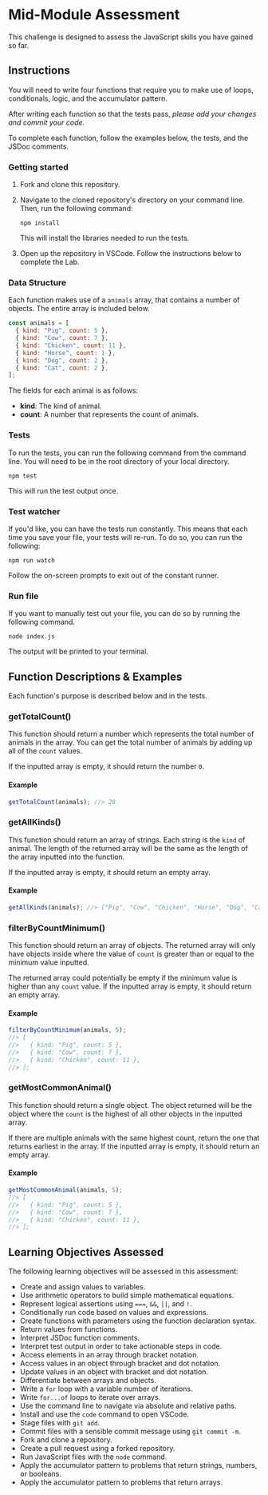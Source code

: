 # Mid-Module Assessment

This challenge is designed to assess the JavaScript skills you have gained so far.

## Instructions

You will need to write four functions that require you to make use of loops, conditionals, logic, and the accumulator pattern.

After writing each function so that the tests pass, _please add your changes and commit your code._

To complete each function, follow the examples below, the tests, and the JSDoc comments.

### Getting started

1. Fork and clone this repository.

1. Navigate to the cloned repository's directory on your command line. Then, run the following command:

   ```
   npm install
   ```

   This will install the libraries needed to run the tests.

1. Open up the repository in VSCode. Follow the instructions below to complete the Lab.

### Data Structure

Each function makes use of a `animals` array, that contains a number of objects. The entire array is included below.

```js
const animals = [
  { kind: "Pig", count: 5 },
  { kind: "Cow", count: 7 },
  { kind: "Chicken", count: 11 },
  { kind: "Horse", count: 1 },
  { kind: "Dog", count: 2 },
  { kind: "Cat", count: 2 },
];
```

The fields for each animal is as follows:

- **kind**: The kind of animal.
- **count**: A number that represents the count of animals.

### Tests

To run the tests, you can run the following command from the command line. You will need to be in the root directory of your local directory.

```
npm test
```

This will run the test output once.

### Test watcher

If you'd like, you can have the tests run constantly. This means that each time you save your file, your tests will re-run. To do so, you can run the following:

```
npm run watch
```

Follow the on-screen prompts to exit out of the constant runner.

### Run file

If you want to manually test out your file, you can do so by running the following command.

```
node index.js
```

The output will be printed to your terminal.

## Function Descriptions & Examples

Each function's purpose is described below and in the tests.

### getTotalCount()

This function should return a number which represents the total number of animals in the array. You can get the total number of animals by adding up all of the `count` values.

If the inputted array is empty, it should return the number `0`.

#### Example

```js
getTotalCount(animals); //> 28
```

### getAllKinds()

This function should return an array of strings. Each string is the `kind` of animal. The length of the returned array will be the same as the length of the array inputted into the function.

If the inputted array is empty, it should return an empty array.

#### Example

```js
getAllKinds(animals); //> ["Pig", "Cow", "Chicken", "Horse", "Dog", "Cat"]
```

### filterByCountMinimum()

This function should return an array of objects. The returned array will only have objects inside where the value of `count` is greater than or equal to the minimum value inputted.

The returned array could potentially be empty if the minimum value is higher than any `count` value. If the inputted array is empty, it should return an empty array.

#### Example

```js
filterByCountMinimum(animals, 5);
//> [
//>   { kind: "Pig", count: 5 },
//>   { kind: "Cow", count: 7 },
//>   { kind: "Chicken", count: 11 },
//> ];
```

### getMostCommonAnimal()

This function should return a single object. The object returned will be the object where the `count` is the highest of all other objects in the inputted array.

If there are multiple animals with the same highest count, return the one that returns earliest in the array. If the inputted array is empty, it should return an empty array.

#### Example

```js
getMostCommonAnimal(animals, 5);
//> [
//>   { kind: "Pig", count: 5 },
//>   { kind: "Cow", count: 7 },
//>   { kind: "Chicken", count: 11 },
//> ];
```

## Learning Objectives Assessed

The following learning objectives will be assessed in this assessment:

- Create and assign values to variables.
- Use arithmetic operators to build simple mathematical equations.
- Represent logical assertions using `===`, `&&`, `||`, and `!`.
- Conditionally run code based on values and expressions.
- Create functions with parameters using the function declaration syntax.
- Return values from functions.
- Interpret JSDoc function comments.
- Interpret test output in order to take actionable steps in code.
- Access elements in an array through bracket notation.
- Access values in an object through bracket and dot notation.
- Update values in an object with bracket and dot notation.
- Differentiate between arrays and objects.
- Write a `for` loop with a variable number of iterations.
- Write `for...of` loops to iterate over arrays.
- Use the command line to navigate via absolute and relative paths.
- Install and use the `code` command to open VSCode.
- Stage files with `git add`.
- Commit files with a sensible commit message using `git commit -m`.
- Fork and clone a repository.
- Create a pull request using a forked repository.
- Run JavaScript files with the `node` command.
- Apply the accumulator pattern to problems that return strings, numbers, or booleans.
- Apply the accumulator pattern to problems that return arrays.
